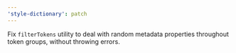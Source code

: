 ```yaml
---
'style-dictionary': patch
---
```


Fix `filterTokens` utility to deal with random metadata properties throughout token groups, without throwing errors.

